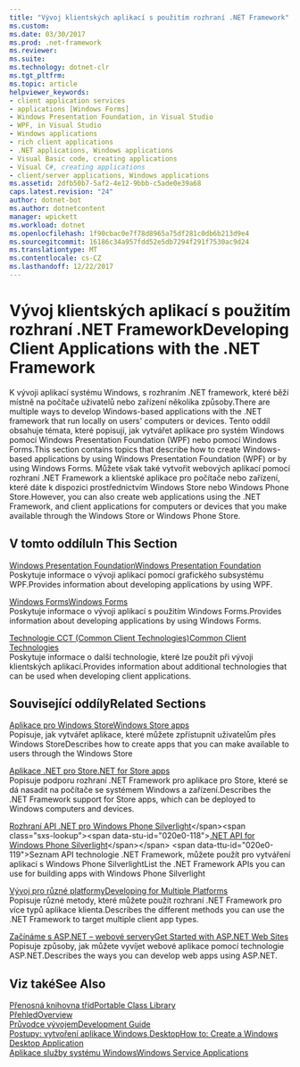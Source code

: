 ```yaml
---
title: "Vývoj klientských aplikací s použitím rozhraní .NET Framework"
ms.custom: 
ms.date: 03/30/2017
ms.prod: .net-framework
ms.reviewer: 
ms.suite: 
ms.technology: dotnet-clr
ms.tgt_pltfrm: 
ms.topic: article
helpviewer_keywords:
- client application services
- applications [Windows Forms]
- Windows Presentation Foundation, in Visual Studio
- WPF, in Visual Studio
- Windows applications
- rich client applications
- .NET applications, Windows applications
- Visual Basic code, creating applications
- Visual C#, creating applications
- client/server applications, Windows applications
ms.assetid: 2dfb50b7-5af2-4e12-9bbb-c5ade0e39a68
caps.latest.revision: "24"
author: dotnet-bot
ms.author: dotnetcontent
manager: wpickett
ms.workload: dotnet
ms.openlocfilehash: 1f90cbac0e7f78d8965a75df281c0db6b213d9e4
ms.sourcegitcommit: 16186c34a957fdd52e5db7294f291f7530ac9d24
ms.translationtype: MT
ms.contentlocale: cs-CZ
ms.lasthandoff: 12/22/2017
---
```

# <a name="developing-client-applications-with-the-net-framework"></a><span data-ttu-id="020e0-102">Vývoj klientských aplikací s použitím rozhraní .NET Framework</span><span class="sxs-lookup"><span data-stu-id="020e0-102">Developing Client Applications with the .NET Framework</span></span>
<span data-ttu-id="020e0-103">K vývoji aplikací systému Windows, s rozhraním .NET framework, které běží místně na počítače uživatelů nebo zařízení několika způsoby.</span><span class="sxs-lookup"><span data-stu-id="020e0-103">There are multiple ways to develop Windows-based applications with the .NET framework that run locally on users' computers or devices.</span></span> <span data-ttu-id="020e0-104">Tento oddíl obsahuje témata, které popisují, jak vytvářet aplikace pro systém Windows pomocí Windows Presentation Foundation (WPF) nebo pomocí Windows Forms.</span><span class="sxs-lookup"><span data-stu-id="020e0-104">This section contains topics that describe how to create Windows-based applications by using Windows Presentation Foundation (WPF) or by using Windows Forms.</span></span> <span data-ttu-id="020e0-105">Můžete však také vytvořit webových aplikací pomocí rozhraní .NET Framework a klientské aplikace pro počítače nebo zařízení, které dáte k dispozici prostřednictvím Windows Store nebo Windows Phone Store.</span><span class="sxs-lookup"><span data-stu-id="020e0-105">However, you can also create web applications using the .NET Framework, and client applications for computers or devices that you make available through the Windows Store or Windows Phone Store.</span></span>  
  
## <a name="in-this-section"></a><span data-ttu-id="020e0-106">V tomto oddílu</span><span class="sxs-lookup"><span data-stu-id="020e0-106">In This Section</span></span>  
 [<span data-ttu-id="020e0-107">Windows Presentation Foundation</span><span class="sxs-lookup"><span data-stu-id="020e0-107">Windows Presentation Foundation</span></span>](../../docs/framework/wpf/index.md)  
 <span data-ttu-id="020e0-108">Poskytuje informace o vývoji aplikací pomocí grafického subsystému WPF.</span><span class="sxs-lookup"><span data-stu-id="020e0-108">Provides information about developing applications by using WPF.</span></span>  
  
 [<span data-ttu-id="020e0-109">Windows Forms</span><span class="sxs-lookup"><span data-stu-id="020e0-109">Windows Forms</span></span>](../../docs/framework/winforms/index.md)  
 <span data-ttu-id="020e0-110">Poskytuje informace o vývoji aplikací s použitím Windows Forms.</span><span class="sxs-lookup"><span data-stu-id="020e0-110">Provides information about developing applications by using Windows Forms.</span></span>  
  
 [<span data-ttu-id="020e0-111">Technologie CCT (Common Client Technologies)</span><span class="sxs-lookup"><span data-stu-id="020e0-111">Common Client Technologies</span></span>](../../docs/framework/common-client-technologies/index.md)  
 <span data-ttu-id="020e0-112">Poskytuje informace o další technologie, které lze použít při vývoji klientských aplikací.</span><span class="sxs-lookup"><span data-stu-id="020e0-112">Provides information about additional technologies that can be used when developing client applications.</span></span>  
  
## <a name="related-sections"></a><span data-ttu-id="020e0-113">Související oddíly</span><span class="sxs-lookup"><span data-stu-id="020e0-113">Related Sections</span></span>  
 [<span data-ttu-id="020e0-114">Aplikace pro Windows Store</span><span class="sxs-lookup"><span data-stu-id="020e0-114">Windows Store apps</span></span>](http://msdn.microsoft.com/windows/apps/)  
 <span data-ttu-id="020e0-115">Popisuje, jak vytvářet aplikace, které můžete zpřístupnit uživatelům přes Windows Store</span><span class="sxs-lookup"><span data-stu-id="020e0-115">Describes how to create apps that you can make available to users through the Windows Store</span></span>  
  
 [<span data-ttu-id="020e0-116">Aplikace .NET pro Store</span><span class="sxs-lookup"><span data-stu-id="020e0-116">.NET for Store apps</span></span>](http://msdn.microsoft.com/library/windows/apps/br230302.aspx)  
 <span data-ttu-id="020e0-117">Popisuje podporu rozhraní .NET Framework pro aplikace pro Store, které se dá nasadit na počítače se systémem Windows a zařízení.</span><span class="sxs-lookup"><span data-stu-id="020e0-117">Describes the .NET Framework support for Store apps, which can be deployed to Windows computers and devices.</span></span>  
  
 <span data-ttu-id="020e0-118">[Rozhraní API .NET pro Windows Phone Silverlight](http://msdn.microsoft.com/library/windows/apps/xaml/jj207211\(v=vs.105\).aspx)</span><span class="sxs-lookup"><span data-stu-id="020e0-118">[.NET API for Windows Phone Silverlight](http://msdn.microsoft.com/library/windows/apps/xaml/jj207211\(v=vs.105\).aspx)</span></span>  
 <span data-ttu-id="020e0-119">Seznam API technologie .NET Framework, můžete použít pro vytváření aplikací s Windows Phone Silverlight</span><span class="sxs-lookup"><span data-stu-id="020e0-119">List the .NET Framework APIs you can use for building apps with Windows Phone Silverlight</span></span>  
  
 [<span data-ttu-id="020e0-120">Vývoj pro různé platformy</span><span class="sxs-lookup"><span data-stu-id="020e0-120">Developing for Multiple Platforms</span></span>](../../docs/standard/cross-platform/index.md)  
 <span data-ttu-id="020e0-121">Popisuje různé metody, které můžete použít rozhraní .NET Framework pro více typů aplikace klienta.</span><span class="sxs-lookup"><span data-stu-id="020e0-121">Describes the different methods you can use the .NET Framework to target multiple client app types.</span></span>  
  
 [<span data-ttu-id="020e0-122">Začínáme s ASP.NET – webové servery</span><span class="sxs-lookup"><span data-stu-id="020e0-122">Get Started with ASP.NET Web Sites</span></span>](http://www.asp.net/get-started/websites)  
 <span data-ttu-id="020e0-123">Popisuje způsoby, jak můžete vyvíjet webové aplikace pomocí technologie ASP.NET.</span><span class="sxs-lookup"><span data-stu-id="020e0-123">Describes the ways you can develop web apps using ASP.NET.</span></span>  
  
## <a name="see-also"></a><span data-ttu-id="020e0-124">Viz také</span><span class="sxs-lookup"><span data-stu-id="020e0-124">See Also</span></span>  
 [<span data-ttu-id="020e0-125">Přenosná knihovna tříd</span><span class="sxs-lookup"><span data-stu-id="020e0-125">Portable Class Library</span></span>](../../docs/standard/cross-platform/cross-platform-development-with-the-portable-class-library.md)  
 [<span data-ttu-id="020e0-126">Přehled</span><span class="sxs-lookup"><span data-stu-id="020e0-126">Overview</span></span>](../../docs/framework/get-started/overview.md)  
 [<span data-ttu-id="020e0-127">Průvodce vývojem</span><span class="sxs-lookup"><span data-stu-id="020e0-127">Development Guide</span></span>](../../docs/framework/development-guide.md)  
 [<span data-ttu-id="020e0-128">Postupy: vytvoření aplikace Windows Desktop</span><span class="sxs-lookup"><span data-stu-id="020e0-128">How to: Create a Windows Desktop Application</span></span>](http://msdn.microsoft.com/library/47021403-eaca-4c34-946a-a26c42a64148)  
 [<span data-ttu-id="020e0-129">Aplikace služby systému Windows</span><span class="sxs-lookup"><span data-stu-id="020e0-129">Windows Service Applications</span></span>](../../docs/framework/windows-services/index.md)
